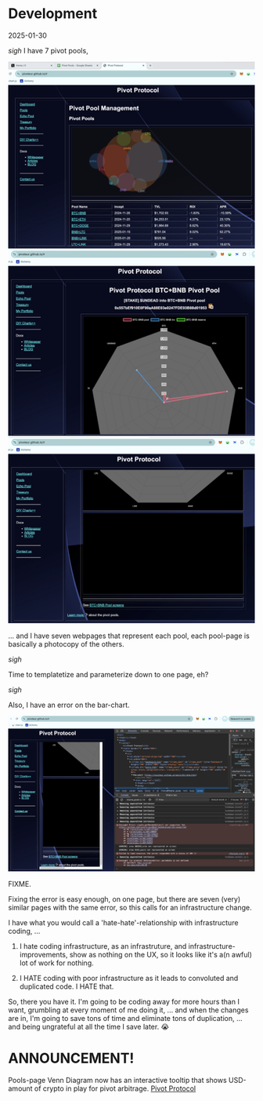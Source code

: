 # Development

2025-01-30 

*sigh* I have 7 pivot pools,

![Pools index page](imgs/01a-pools-index.png)
![Pool radar page](imgs/01b-pool-page.png)
![Pool bar page; bar chart missing](imgs/01c-pool-bar-missing.png)

... and I have seven webpages that represent each pool, each pool-page is basically a photocopy of the others.

*sigh*

Time to templatetize and parameterize down to one page, eh?

*sigh* 

Also, I have an error on the bar-chart.

![Error generating bar chart](imgs/01d-pool-bar-error.png)

FIXME.

Fixing the error is easy enough, on one page, but there are seven (very) similar pages with the same error, so this calls for an infrastructure change.

I have what you would call a 'hate-hate'-relationship with infrastructure coding, ...

1. I hate coding infrastructure, as an infrastruture, and infrastructure-improvements, show as nothing on the UX, so it looks like it's a(n awful) lot of work for nothing.

2. I HATE coding with poor infrastructure as it leads to convoluted and duplicated code. I HATE that.

So, there you have it. I'm going to be coding away for more hours than I want, grumbling at every moment of me doing it, ... and when the changes are in, I'm going to save tons of time and eliminate tons of duplication, ... and being ungrateful at all the time I save later. 😭

# ANNOUNCEMENT!

Pools-page Venn Diagram now has an interactive tooltip that shows USD-amount of crypto in play for pivot arbitrage. 
[Pivot Protocol](https://pivoteur.github.io/#)
